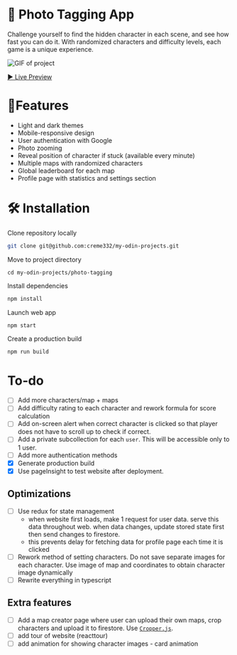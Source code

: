 # 📸 Photo Tagging App

Challenge yourself to find the hidden character in each scene, and see how fast you can do it. With randomized characters and difficulty levels, each game is a unique experience.

![GIF of project](website.gif)

[▶ Live Preview](https://enigma69.web.app/)

# 🚀Features
* Light and dark themes
* Mobile-responsive design
* User authentication with Google
* Photo zooming
* Reveal position of character if stuck (available every minute)
* Multiple maps with randomized characters
* Global leaderboard for each map
* Profile page with statistics and settings section
# 🛠 Installation

Clone repository locally

```bash
git clone git@github.com:creme332/my-odin-projects.git
```

Move to project directory

```
cd my-odin-projects/photo-tagging
```

Install dependencies

```bash
npm install
```

Launch web app  

```bash
npm start
```

Create a production build

```bash
npm run build
```

# To-do
* [ ] Add more characters/map + maps
* [ ] Add difficulty rating to each character and rework formula for score calculation
* [ ] Add on-screen alert when correct character is clicked so that player does not have to scroll up to check if correct.
* [ ] Add a private subcollection for each `user`. This will be accessible only to 1 user.
* [ ] Add more authentication methods
* [x] Generate production build
* [x] Use pageInsight to test website after deployment.

## Optimizations 

* [ ] Use redux for state management
  + when website first loads, make 1 request for user data. serve this data throughout web. when data changes, update stored state first then send changes to firestore. 
  + this prevents delay for fetching data for profile page each time it is clicked
* [ ] Rework method of setting characters. Do not save separate images for each character. Use image of map and coordinates to obtain character image dynamically
* [ ] Rewrite everything in typescript

##  Extra features

* [ ] Add a map creator page where user can upload their own maps, crop characters and upload it to firestore. Use [`Cropper.js`](https://fengyuanchen.github.io/cropperjs/).
* [ ] add tour of website (reacttour)
* [ ] add animation for showing character images - card animation
